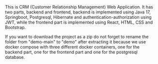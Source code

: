 This is CRM (Customer Relationship Management) Web Application. It has two parts, backend and frontend,
backend is implemented using Java 17, Springboot, Postgresql, Hibernate and authentication-authorization using JWT,
while the frontend part is implemented using React, HTML, CSS and Bootstrap.

If you want to download the project as a zip do not forget to rename the folder from "demo-main" to "demo" after extracting it
because we use docker compose with three different docker containers, one for the backend part, one for the frontend part and 
one for the postgresql database.
